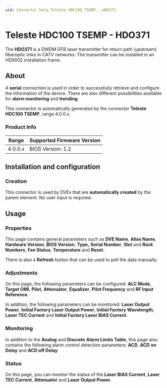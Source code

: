 ```yaml
---
uid: Connector_help_Teleste_HDC100_TSEMP_-_HDO371
---
```


# Teleste HDC100 TSEMP - HDO371

The **HDO371** is a DWDM DFB laser transmitter for return path (upstream) fiberoptic links in CATV networks. The transmitter can be installed in an HDX002 installation frame.

## About

A **serial** connection is used in order to successfully retrieve and configure the information of the device. There are also different possibilities available for **alarm monitoring** and **trending**.

This connector is automatically generated by the connector **Teleste HDC100 TSEMP**, range 4.0.0.x.

### Product Info

| Range | Supported Firmware Version |
|------------------|-----------------------------|
| 4.0.0.x          | BIOS Version: 1.2           |

## Installation and configuration

### Creation

This connector is used by DVEs that are **automatically created** by the parent element. No user input is required.

## Usage

### Properties

This page contains general parameters such as **DVE Name**, **Alias Name**, **Hardware Version**, **BIOS Version**, **Type,** **Serial Number**, **Slot** and **Rack Numbers**, **Fan Status**, **Temperature** and **Reset.**

There is also a **Refresh** button that can be used to poll the data manually.

### Adjustments

On this page, the following parameters can be configured: **ALC Mode**, **Target OMI**, **Pilot**, **Attenuator**, **Equalizer**, **Pilot Frequency** and **RF Input Reference**.

In addition, the following parameters can be monitored: **Laser Output** **Power**, **Initial Factory Laser Output Power**, **Initial Factory Wavelength**, **Laser TEC Current** and **Initial Factory Laser BIAS Current**.

### Monitoring

In addition to the **Analog** and **Discrete** **Alarm Limits Table**, this page also contains the following alarm control detection parameters: **ACD**, **ACD** **on Delay** and **ACD off Delay**.

### Status

On this page, you can monitor the status of the **Laser BIAS Current**, **Laser TEC Current**, **Attenuator** and **Laser Output Power**.

